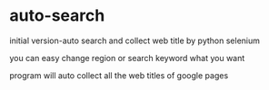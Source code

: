 # auto-search
initial version-auto search and collect web title by python selenium

you can easy change region or search keyword what you want

program will auto collect all the web titles of google pages 
